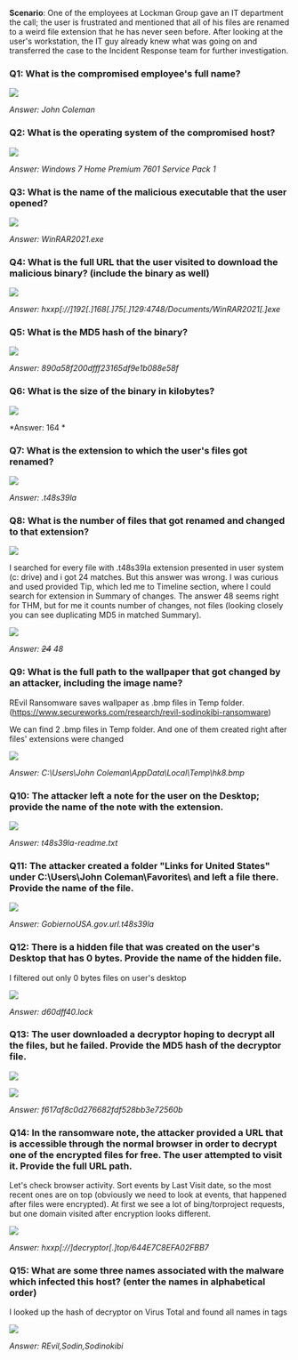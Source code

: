 **Scenario**: One of the employees at Lockman Group gave an IT department the call; the user is frustrated and mentioned that all of his files are renamed to a weird file extension that he has never seen before. After looking at the user's workstation, the IT guy already knew what was going on and transferred the case to the Incident Response team for further investigation.

### Q1: What is the compromised employee's full name?


![](pics/Pasted%20image%2020250529015815.png)



*Answer: John Coleman*
### Q2: What is the operating system of the compromised host?


![](pics/Pasted%20image%2020250529015926.png)


*Answer: Windows 7 Home Premium 7601 Service Pack 1*
### Q3: What is the name of the malicious executable that the user opened?


![](pics/Pasted%20image%2020250529020727.png)

*Answer: WinRAR2021.exe*
### Q4: What is the full URL that the user visited to download the malicious binary? (include the binary as well)


![](pics/Pasted%20image%2020250529020809.png)

*Answer: hxxp[://]192[.]168[.]75[.]129:4748/Documents/WinRAR2021[.]exe*
### Q5: What is the MD5 hash of the binary?


![](pics/Pasted%20image%2020250529020950.png)

*Answer: 890a58f200dfff23165df9e1b088e58f*
### Q6: What is the size of the binary in kilobytes?


![](pics/Pasted%20image%2020250529021043.png)

*Answer: 164 *
### Q7: What is the extension to which the user's files got renamed?


![](pics/Pasted%20image%2020250529021317.png)

*Answer: .t48s39la*
### Q8: What is the number of files that got renamed and changed to that extension?

![](pics/Pasted%20image%2020250530003350.png)

I searched for every file with .t48s39la extension presented in user system (c: drive) and i got 24 matches. But this answer was wrong. I was curious and used provided Tip, which led me to Timeline section, where I could search for extension in Summary of changes. The answer 48 seems right for THM, but for me it counts number of changes, not files (looking closely you can see duplicating MD5 in matched Summary).

![](pics/Pasted%20image%2020250530003137.png)

*Answer: ~~24~~ 48*
### Q9: What is the full path to the wallpaper that got changed by an attacker, including the image name?

REvil Ransomware saves wallpaper as .bmp files in Temp folder. (https://www.secureworks.com/research/revil-sodinokibi-ransomware)

We can find 2 .bmp files in Temp folder. And one of them created right after files' extensions were changed

![](pics/Pasted%20image%2020250530010823.png)


*Answer: C:\Users\John Coleman\AppData\Local\Temp\hk8.bmp*
### Q10: The attacker left a note for the user on the Desktop; provide the name of the note with the extension.


![](pics/Pasted%20image%2020250530010952.png)

*Answer: t48s39la-readme.txt*
### Q11: The attacker created a folder "Links for United States" under C:\Users\John Coleman\Favorites\ and left a file there. Provide the name of the file.


![](pics/Pasted%20image%2020250530011334.png)

*Answer: GobiernoUSA.gov.url.t48s39la*
### Q12: There is a hidden file that was created on the user's Desktop that has 0 bytes. Provide the name of the hidden file.

I filtered out only 0 bytes files on user's desktop

![](pics/Pasted%20image%2020250530011446.png)

*Answer: d60dff40.lock*
### Q13: The user downloaded a decryptor hoping to decrypt all the files, but he failed. Provide the MD5 hash of the decryptor file.


![](pics/Pasted%20image%2020250530011643.png)

![](pics/Pasted%20image%2020250530011928.png)

*Answer: f617af8c0d276682fdf528bb3e72560b*
### Q14: In the ransomware note, the attacker provided a URL that is accessible through the normal browser in order to decrypt one of the encrypted files for free. The user attempted to visit it. Provide the full URL path.

Let's check browser activity. Sort events by Last Visit date, so the most recent ones are on top (obviously we need to look at events, that happened after files were encrypted). At first we see a lot of bing/torproject requests, but one domain visited after encryption looks different.

![](pics/Pasted%20image%2020250530012441.png)

*Answer: hxxp[://]decryptor[.]top/644E7C8EFA02FBB7*
### Q15: What are some three names associated with the malware which infected this host? (enter the names in alphabetical order)

I looked up the hash of decryptor on Virus Total and found all names in tags


![](../../Pasted%20image%2020250530012908.png)

*Answer: REvil,Sodin,Sodinokibi*